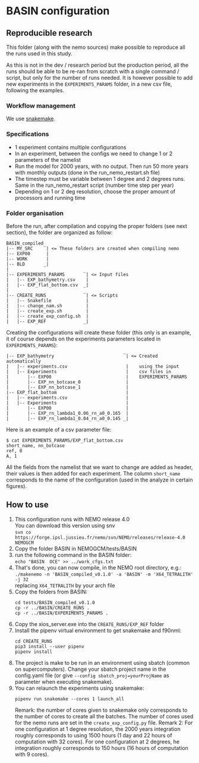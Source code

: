 # BASIN configuration

## Reproducible research

This folder (along with the nemo sources) make possible to reproduce all the runs used in this study.

As this is not in the dev / research period but the production period,
all the runs should be able to be re-ran from scratch with a single command / script,
but only for the number of runs needed.
It is however possible to add new experiments in the `EXPERIMENTS_PARAMS` folder,
in a new csv file, following the examples.

### Workflow management
We use [snakemake](https://snakemake.readthedocs.io).

### Specifications
* 1 experiment contains multiple configurations
* In an experiment, between the configs we need to change 1 or 2 parameters of the namelist
* Run the model for 2000 years, with no output. Then run 50 more years with monthly outputs (done in the run_nemo_restart.sh file)
* The timestep must be variable between 1 degree and 2 degrees runs. Same in the run_nemo_restart script (number time step per year)
* Depending on 1 or 2 deg resolution, choose the proper amount of processors and running time

### Folder organisation

Before the run, after compilation and copying the proper folders (see next section),
the folder are organized as follow:
```
BASIN_compiled
|-- MY_SRC    ‾| <= These folders are created when compiling nemo
|-- EXP00      |
|-- WORK       |
|-- BLD       _|
|
|-- EXPERIMENTS_PARAMS       ‾| <= Input files
|   |-- EXP_bathymetry.csv    |
|   |-- EXP_flat_bottom.csv  _|
|
|-- CREATE_RUNS              ‾| <= Scripts
|   |-- Snakefile             |
|   |-- change_nam.sh         |
|   |-- create_exp.sh         |
|   |-- create_exp_config.sh  |
|   |-- EXP_REF              _|
```

Creating the configurations will create these folder (this only is an example,
it of course depends on the experiments parameters located in `EXPERIMENTS_PARAMS`):
```
|-- EXP_bathymetry                          ‾| <= Created automatically
|   |-- experiments.csv                      |    using the input
|   |-- Experiments                          |    csv files in
|       |-- EXP00                            |    EXPERIMENTS_PARAMS
|       |-- EXP_nn_botcase_0                 |
|       |-- EXP_nn_botcase_1                 |
|-- EXP_flat_bottom                          |
|   |-- experiments.csv                      |
|   |-- Experiments                          |
|       |-- EXP00                            |
|       |-- EXP_rn_lambda1_0.06_rn_a0_0.165  |
|       |-- EXP_rn_lambda1_0.04_rn_a0_0.145 _|
```

Here is an example of a csv parameter file:
```
$ cat EXPERIMENTS_PARAMS/EXP_flat_bottom.csv
short_name, nn_botcase
ref, 0
A, 1
```
All the fields from the namelist that we want to change are added as header,
their values is then added for each experiment.
The column `short_name` corresponds to the name of the configuration (used in
the analyze in certain figures).

## How to use

1. This configuration runs with NEMO release 4.0  
   You can download this version using snv  
   `svn co https://forge.ipsl.jussieu.fr/nemo/svn/NEMO/releases/release-4.0 NEMOGCM`
2. Copy the folder BASIN in NEMOGCM/tests/BASIN
2. run the following command in the BASIN folder:  
    `echo "BASIN  OCE" >> ../work_cfgs.txt`
3. That's done, you can now compile, in the NEMO root directory, e.g.:  
    `./makenemo -n 'BASIN_compiled_v0.1.0' -a 'BASIN' -m 'X64_TETRALITH' -j 32`  
    replacing `X64_TETRALITH` by your arch file
4. Copy the folders from BASIN:  
    ```
    cd tests/BASIN_compiled_v0.1.0
    cp -r ../BASIN/CREATE_RUNS .
    cp -r ../BASIN/EXPERIMENTS_PARAMS .
    ```
5. Copy the xios_server.exe into the `CREATE_RUNS/EXP_REF` folder
6. Install the pipenv virtual environment to get snakemake and f90nml:  
    ```
    cd CREATE_RUNS
    pip3 install --user pipenv
    pipenv install
    ```
7. The project is make to be run in an environment using sbatch (common on supercomputers).
  Change your sbatch project name in the config.yaml file (or give `--config sbatch_proj=yourProjName` as parameter
  when executing snakemake).
8. You can relaunch the experiments using snakemake:  
    ```
    pipenv run snakemake --cores 1 launch_all
    ```
    Remark: the number of cores given to snakemake only corresponds to the number of cores to create all the batches.
    The number of cores used for the nemo runs are set in the `create_exp_config.py` file.
    Remark 2: For one configuration at 1 degree resolution, the 2000 years integration roughly corresponds to
    using 1500 hours (1 day and 22 hours of computation with 32 cores). For one configuration at 2 degrees,
    he integration roughly corresponds to 150 hours (16 hours of computation with 9 cores).
